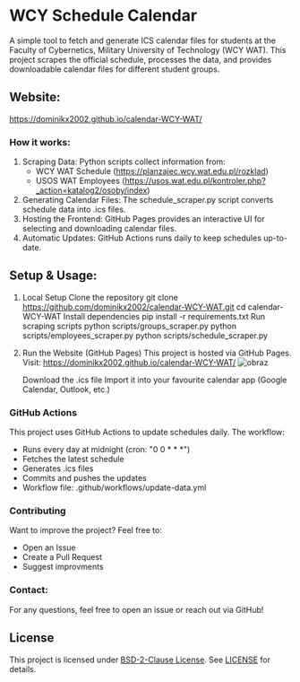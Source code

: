# WCY Schedule Calendar
A simple tool to fetch and generate ICS calendar files for students at the Faculty of Cybernetics, Military University of Technology (WCY WAT). This project scrapes the official schedule, processes the data, and provides downloadable calendar files for different student groups.


## Website:
https://dominikx2002.github.io/calendar-WCY-WAT/


### How it works:
1. Scraping Data: Python scripts collect information from:
    - WCY WAT Schedule (https://planzajec.wcy.wat.edu.pl/rozklad)
    - USOS WAT Employees (https://usos.wat.edu.pl/kontroler.php?_action=katalog2/osoby/index)
2. Generating Calendar Files: The schedule_scraper.py script converts schedule data into .ics files.
3. Hosting the Frontend: GitHub Pages provides an interactive UI for selecting and downloading calendar files.
4. Automatic Updates: GitHub Actions runs daily to keep schedules up-to-date.


## Setup & Usage:
1. Local Setup
    Clone the repository
        git clone https://github.com/dominikx2002/calendar-WCY-WAT.git
        cd calendar-WCY-WAT
    Install dependencies
        pip install -r requirements.txt
    Run scraping scripts
        python scripts/groups_scraper.py
        python scripts/employees_scraper.py
        python scripts/schedule_scraper.py
2. Run the Website (GitHub Pages)
    This project is hosted via GitHub Pages. Visit:
        https://dominikx2002.github.io/calendar-WCY-WAT/
        ![obraz](https://github.com/user-attachments/assets/bee25f89-dbff-4b74-9421-adfe8900c08d)

    Download the .ics file
    Import it into your favourite calendar app (Google Calendar, Outlook, etc.)



### GitHub Actions
This project uses GitHub Actions to update schedules daily. 
The workflow:
- Runs every day at midnight (cron: "0 0 * * *")
- Fetches the latest schedule
- Generates .ics files
- Commits and pushes the updates
- Workflow file: .github/workflows/update-data.yml 

### Contributing
Want to improve the project? Feel free to:
- Open an Issue
- Create a Pull Request
- Suggest improvments

### Contact:
For any questions, feel free to open an issue or reach out via GitHub!

## License
This project is licensed under [BSD-2-Clause License](LICENSE). See [LICENSE](LICENSE) for details.
